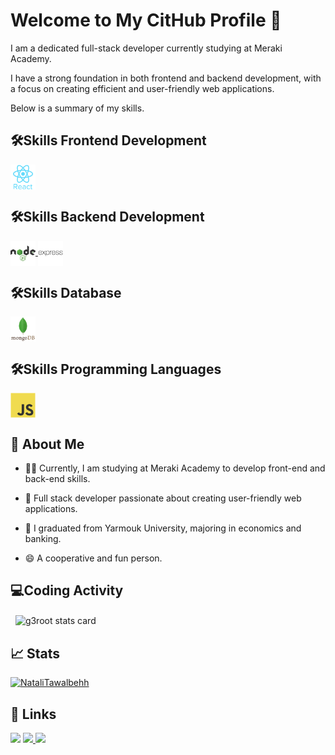 

# Welcome to My CitHub Profile 👋

I am a dedicated full-stack developer currently studying at Meraki Academy.

 I have a strong foundation in both frontend and backend development, with a focus on creating efficient and user-friendly web applications.

Below is a summary of my skills.

## 🛠️Skills Frontend Development
<a href="https://reactjs.org/" target="blank">
<img align="center" src="https://raw.githubusercontent.com/devicons/devicon/master/icons/react/react-original-wordmark.svg" alt="React" height="40" width="40" />
</a>

## 🛠️Skills Backend Development
<div>
<a href="https://nodejs.org" target="blank">
<img align="center" src="https://raw.githubusercontent.com/devicons/devicon/master/icons/nodejs/nodejs-original-wordmark.svg" alt="Node.js" height="40" width="40" />
</a>
<a href="https://expressjs.com" target="blank">
<img align="center" src="https://raw.githubusercontent.com/devicons/devicon/master/icons/express/express-original-wordmark.svg" alt="Express" height="40" width="40" />
</a>
</div>

## 🛠️Skills Database
<a href="https://www.mongodb.com/" target="blank">
<img align="center" src="https://raw.githubusercontent.com/devicons/devicon/master/icons/mongodb/mongodb-original-wordmark.svg" alt="MongoDB" height="40" width="40" />
</a>

## 🛠️Skills Programming Languages
<a href="https://developer.mozilla.org/en-US/docs/Web/JavaScript" target="blank">
<img align="center" src="https://raw.githubusercontent.com/devicons/devicon/master/icons/javascript/javascript-original.svg" alt="JavaScript" height="40" width="40" />
</a>



## 🚀 About Me

- 👩‍💻 Currently, I am studying at Meraki Academy to develop front-end and back-end skills.

- 🧠 Full stack developer passionate about creating user-friendly web applications.

- 📝 I graduated from Yarmouk University, majoring in economics and banking.

- 😄 A cooperative and fun person.




## 💻Coding Activity

<p>&nbsp;
<img align="center" src="https://github-readme-stats.vercel.app/api?username=g3root&show_icons=true&theme=default&title_color=000000&text_color=000000&bg_color=ffffff&hide_border=true" alt="g3root stats card" /></p>



## 📈 Stats

<p align="left">
<a href="https://github.com/ryo-ma/github-profile-trophy">
<img src="https://github-profile-trophy.vercel.app/?username=NataliTawalbehh" alt="NataliTawalbehh" />
</a>
</p>


## 🔗 Links
<div>
<a>
<img src="https://img.shields.io/badge/LinkedIn-0077B5?style=for-the-badge&logo=linkedin&logoColor=white"/>
</a>
<a href="https://meraki-academy-c11.slack.com/team/U06NK5NPVQW">
<img src="https://img.shields.io/badge/Slack-4A154B?style=for-the-badge&logo=slack&logoColor=white"/>
</a>
<a href="https://github.com/NataliTawalbehh">
<img src="https://img.shields.io/badge/GitHub-100000?style=for-the-badge&logo=github&logoColor=white"/>
</a>
</div>
